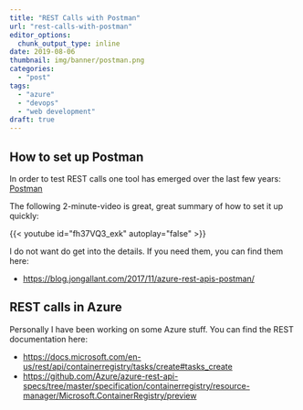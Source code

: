 ```yaml
---
title: "REST Calls with Postman"
url: "rest-calls-with-postman"
editor_options: 
  chunk_output_type: inline
date: 2019-08-06
thumbnail: img/banner/postman.png
categories:
  - "post"
tags:
  - "azure"
  - "devops"
  - "web development"
draft: true
---
```


## How to set up Postman

In order to test REST calls one tool has emerged over the last few years: <a href="https://www.getpostman.com/">Postman</a>

The following 2-minute-video is great, great summary of how to set it up quickly: 

{{< youtube id="fh37VQ3_exk" autoplay="false" >}}

I do not want do get into the details. If you need them, you can find them here: 

- https://blog.jongallant.com/2017/11/azure-rest-apis-postman/

## REST calls in Azure

Personally I have been working on some Azure stuff. 
You can find the REST documentation here: 

- https://docs.microsoft.com/en-us/rest/api/containerregistry/tasks/create#tasks_create
- https://github.com/Azure/azure-rest-api-specs/tree/master/specification/containerregistry/resource-manager/Microsoft.ContainerRegistry/preview

